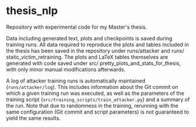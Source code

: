 # thesis_nlp
Repository with experimental code for my Master's thesis.

Data including generated text, plots and checkpoints is saved during training runs. All data required to reproduce the plots and tables included  in the thesis has been saved in the repository under runs/attacker and runs/  static_victim_retraining. The plots and LaTeX tables themselves are generated  with code saved under src/ pretty_plots_and_stats_for_thesis, with only minor manual modifications afterwards.

A log of attacker training runs is automatically maintained (`runs/attacker/log`). This includes information about the Git commit on which a given training run was executed, as  well as the parameters of the training script (`src/training_scripts/train_attacker.py`) and a summary of the run. Note that due to randomness in the training, rerunning with the same configuration (Git commit and script parameters) is _not_ guaranteed to yield the same results.

